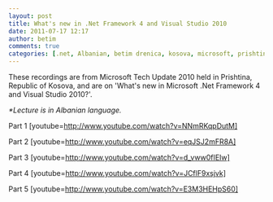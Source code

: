 ```yaml
---
layout: post
title: What's new in .Net Framework 4 and Visual Studio 2010
date: 2011-07-17 12:17
author: betim
comments: true
categories: [.net, Albanian, betim drenica, kosova, microsoft, prishtina, Technology, visual studio]
---
```

These recordings are from Microsoft Tech Update 2010 held in Prishtina, Republic of Kosova, and are on 'What's new in Microsoft .Net Framework 4 and Visual Studio 2010?'.

<em>*Lecture is in Albanian language.</em>

Part 1
[youtube=http://www.youtube.com/watch?v=NNmRKqpDutM]

Part 2
[youtube=http://www.youtube.com/watch?v=eqJSJ2mFR8A]

Part 3
[youtube=http://www.youtube.com/watch?v=d_vww0fIEIw]

Part 4
[youtube=http://www.youtube.com/watch?v=JCflF9xsjvk]

Part 5
[youtube=http://www.youtube.com/watch?v=E3M3HEHpS60]
